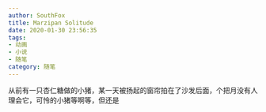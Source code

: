 ```yaml
---
author: SouthFox
title: Marzipan Solitude
date: 2020-01-30 23:56:35
tags: 
- 动画
- 小说
- 随笔
category: 随笔
---
```


从前有一只杏仁糖做的小猪，某一天被扬起的窗帘拍在了沙发后面，个把月没有人理会它，可怜的小猪等啊等，但还是